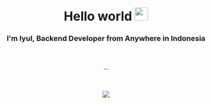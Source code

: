 <h1 align=center>Hello world <img src="https://raw.githubusercontent.com/MartinHeinz/MartinHeinz/master/wave.gif" width="30px"></h1>
<h3 align=center>I'm Iyul, Backend Developer from Anywhere in Indonesia</h3>

<br>

<p align=center>
  ...
</p>

<br>
<p align=center>
  <img src="https://github-readme-stats.vercel.app/api/wakatime?username=mmdiyul&theme=github_dark&layout=compact">
</p>
